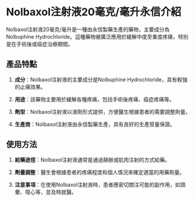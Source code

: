 # Nolbaxol注射液20毫克/毫升永信介紹
Nolbaxol注射液20毫克/毫升是一種由永信製藥生產的藥物，主要成分為Nolbuphine Hydrochloride。這種藥物被廣泛應用於緩解中度至重度疼痛，特別是在手術後或癌症治療期間。
## 產品特點
1. **成分**：Nolbaxol注射液的主要成分是Nolbuphine Hydrochloride，具有較強的止痛效果。
2. **用途**：該藥物主要用於緩解各種疼痛，包括手術後疼痛、癌症疼痛等。
3. **劑型**：Nolbaxol注射液以液劑形式提供，方便醫生根據患者的需要調整劑量。
4. **生產商**：Nolbaxol注射液由永信製藥生產，具有良好的生產質量保證。
## 使用方法
1. **給藥途徑**：Nolbaxol注射液通常是通過靜脈或肌肉注射的方式給藥。
2. **劑量調整**：醫生會根據患者的疼痛程度和個人情況來確定適當的用藥劑量。
3. **注意事項**：在使用Nolbaxol注射液時，患者應密切關注可能的副作用，如頭暈、噁心等，並及時就醫。